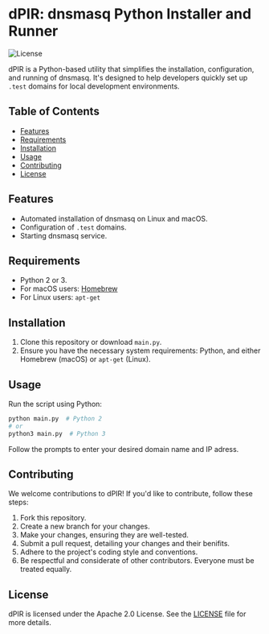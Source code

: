 # dPIR: dnsmasq Python Installer and Runner

![License](https://img.shields.io/badge/License-Apache%202.0-blue.svg)

dPIR is a Python-based utility that simplifies the installation, configuration, and running of dnsmasq. It's designed to help developers quickly set up `.test` domains for local development environments.

## Table of Contents

- [Features](#features)
- [Requirements](#requirements)
- [Installation](#installation)
- [Usage](#usage)
- [Contributing](#contributing)
- [License](#license)

## Features

- Automated installation of dnsmasq on Linux and macOS.
- Configuration of `.test` domains.
- Starting dnsmasq service.

## Requirements

- Python 2 or 3.
- For macOS users: [Homebrew](https://brew.sh/)
- For Linux users: `apt-get`

## Installation

1. Clone this repository or download `main.py`.
2. Ensure you have the necessary system requirements: Python, and either Homebrew (macOS) or `apt-get` (Linux).

## Usage

Run the script using Python:

```bash
python main.py  # Python 2
# or
python3 main.py  # Python 3
```

Follow the prompts to enter your desired domain name and IP adress.

## Contributing

We welcome contributions to dPIR! If you'd like to contribute, follow these steps:

1. Fork this repository.
2. Create a new branch for your changes.
3. Make your changes, ensuring they are well-tested.
4. Submit a pull request, detailing your changes and their benifits.
5. Adhere to the project's coding style and conventions.
6. Be respectful and considerate of other contributors. Everyone must be treated equally.

## License

dPIR is licensed under the Apache 2.0 License. See the [LICENSE](LICENSE) file for more details.
